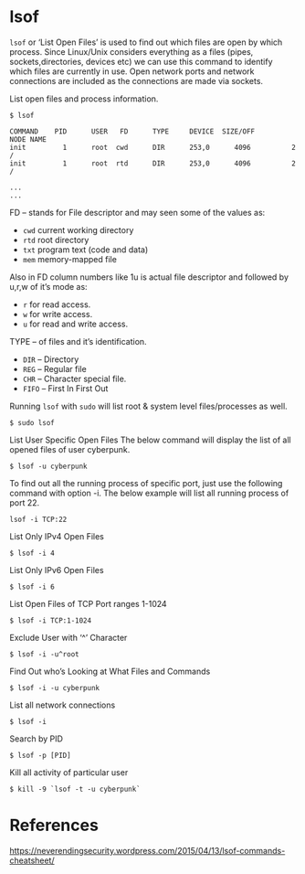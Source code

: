 # lsof
`lsof` or ‘List Open Files’ is used to find out which files are open by which process. Since Linux/Unix considers everything as a files (pipes, sockets,directories, devices etc) we can use this command to identify which files are currently in use. Open network ports and network connections are included as the connections are made via sockets.

List open files and process information.
```
$ lsof

COMMAND    PID      USER   FD      TYPE     DEVICE  SIZE/OFF       NODE NAME
init         1      root  cwd      DIR      253,0      4096          2 /
init         1      root  rtd      DIR      253,0      4096          2 /

...
...

```

FD – stands for File descriptor and may seen some of the values as:

- `cwd` current working directory
- `rtd` root directory
- `txt` program text (code and data)
- `mem` memory-mapped file

Also in FD column numbers like 1u is actual file descriptor and followed by u,r,w of it’s mode as:

- `r` for read access.
- `w` for write access.
- `u` for read and write access.

TYPE – of files and it’s identification.

- `DIR` – Directory
- `REG` – Regular file
- `CHR` – Character special file.
- `FIFO` – First In First Out

Running `lsof` with `sudo` will list root & system level files/processes as well.
```
$ sudo lsof
```

List User Specific Open Files
The below command will display the list of all opened files of user cyberpunk.
```
$ lsof -u cyberpunk
```

To find out all the running process of specific port, just use the following command with option -i. The below example will list all running process of port 22.
```
lsof -i TCP:22
```

List Only IPv4 Open Files
```
$ lsof -i 4
```

List Only IPv6 Open Files
```
$ lsof -i 6
```

List Open Files of TCP Port ranges 1-1024
```
$ lsof -i TCP:1-1024
```

Exclude User with ‘^’ Character
```
$ lsof -i -u^root
```

Find Out who’s Looking at What Files and Commands
```
$ lsof -i -u cyberpunk
```

List all network connections
```
$ lsof -i
```

Search by PID
```
$ lsof -p [PID]
```

Kill all activity of particular user
```
$ kill -9 `lsof -t -u cyberpunk`
```



# References
https://neverendingsecurity.wordpress.com/2015/04/13/lsof-commands-cheatsheet/
